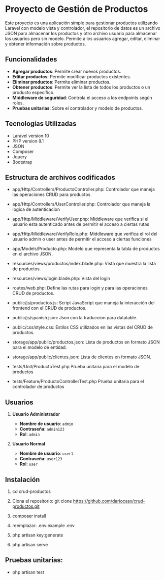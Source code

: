 # Proyecto de Gestión de Productos

Este proyecto es una aplicación simple para gestionar productos utilizando Laravel con modelo vista y controlador, el repositorio de datos es un archivo JSON para almacenar los productos y otro archivo usuario para almacenar los usuarios pero sin modelo. Permite a los usuarios agregar, editar, eliminar y obtener información sobre productos.

## Funcionalidades

- **Agregar productos**: Permite crear nuevos productos.
- **Editar productos**: Permite modificar productos existentes.
- **Eliminar productos**: Permite eliminar productos.
- **Obtener productos**: Permite ver la lista de todos los productos o un producto específico.
- **Middleware de seguridad**: Controla el acceso a los endpoints según roles.
- **Pruebas unitarias**: Sobre el controlador y modelo de productos.

## Tecnologías Utilizadas

- Laravel version 10
- PHP version 8.1
- JSON
- Composer
- Jquery
- Bootstrap

## Estructura de archivos codificados

- app/Http/Controllers/ProductoController.php: Controlador que maneja las operaciones CRUD para productos.

- app/Http/Controllers/UserController.php: Controlador que maneja la logica de autenticacion

- app/Http/Middleware/VerifyUser.php: Middleware que verifica si el usuario esta autenticado antes de permitir el acceso a ciertas rutas

- app/Http/Middleware/VerifyRole.php: Middleware que verifica el rol del usuario admin o user antes de permitir el acceso a ciertas funciones

- app/Models/Producto.php: Modelo que representa la tabla de productos en el archivo JSON.

- resources/views/productos/index.blade.php: Vista que muestra la lista de productos.

- resources/views/login.blade.php: Vista del login

- routes/web.php: Define las rutas para login y para las operaciones CRUD de productos.

- public/js/productos.js: Script JavaScript que maneja la interacción del frontend con el CRUD de productos.

- public/js/spanish.json: Json con la traduccion para datatable.

- public/css/style.css: Estilos CSS utilizados en las vistas del CRUD de productos.

- storage/app/public/productos.json: Lista de productos en formato JSON para el modelo de entidad.

- storage/app/public/clientes.json:  Lista de clientes en formato JSON.

- tests/Unit/ProductoTest.php Prueba unitaria para el modelo de productos

- tests/Feature/ProductoControllerTest.php Prueba unitaria para el controlador de productos


## Usuarios

1. **Usuario Administrador**
   - **Nombre de usuario**: `admin`
   - **Contraseña**: `admin123`
   - **Rol**: `admin`

2. **Usuario Normal**
   - **Nombre de usuario**: `user1`
   - **Contraseña**: `user123`
   - **Rol**: `user`

## Instalación

1. cd crud-productos

2. Clona el repositorio:
   git clone https://github.com/dariocasx/crud-productos.git

3. composer install

4. reemplazar: .env.example .env

5. php artisan key:generate

6. php artisan serve

## Pruebas unitarias:
- php artisan test



